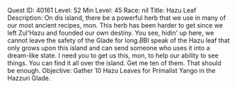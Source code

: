 Quest ID: 40161
Level: 52
Min Level: 45
Race: nil
Title: Hazu Leaf
Description: On dis island, there be a powerful herb that we use in many of our most ancient recipes, mon. This herb has been harder to get since we left Zul'Hazu and founded our own destiny. You see, hidin' up here, we cannot leave the safety of the Glade for long.$B$BI speak of the Hazu leaf that only grows upon this island and can send someone who uses it into a dream-like state. I need you to get us this, mon, to help our ability to see things. You can find it all over the island. Get me ten of them. That should be enough.
Objective: Gather 10 Hazu Leaves for Primalist Yango in the Hazzuri Glade.
